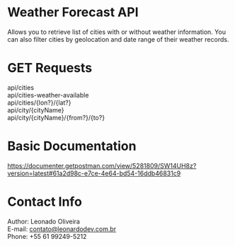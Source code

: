 # Weather Forecast API
Allows you to retrieve list of cities with or without weather information. You can also filter cities by geolocation and date range of their weather records.

# GET Requests #
api/cities\
api/cities-weather-available\
api/cities/{lon?}/{lat?}\
api/city/{cityName}\
api/city/{cityName}/{from?}/{to?}

# Basic Documentation #
https://documenter.getpostman.com/view/5281809/SW14UH8z?version=latest#61a2d98c-e7ce-4e64-bd54-16ddb46831c9

# Contact Info #
Author: Leonado Oliveira\
E-mail: contato@leonardodev.com.br\
Phone: +55 61 99249-5212
